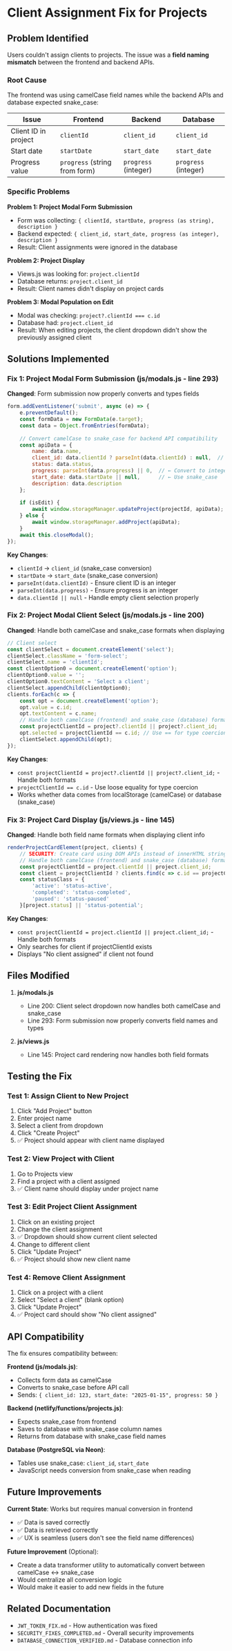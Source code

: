 # Client Assignment Fix for Projects

## Problem Identified
Users couldn't assign clients to projects. The issue was a **field naming mismatch** between the frontend and backend APIs.

### Root Cause
The frontend was using camelCase field names while the backend APIs and database expected snake_case:

| Issue | Frontend | Backend | Database |
|-------|----------|---------|----------|
| Client ID in project | `clientId` | `client_id` | `client_id` |
| Start date | `startDate` | `start_date` | `start_date` |
| Progress value | `progress` (string from form) | `progress` (integer) | `progress` (integer) |

### Specific Problems

**Problem 1: Project Modal Form Submission**
- Form was collecting: `{ clientId, startDate, progress (as string), description }`
- Backend expected: `{ client_id, start_date, progress (as integer), description }`
- Result: Client assignments were ignored in the database

**Problem 2: Project Display**
- Views.js was looking for: `project.clientId`
- Database returns: `project.client_id`
- Result: Client names didn't display on project cards

**Problem 3: Modal Population on Edit**
- Modal was checking: `project?.clientId === c.id`
- Database had: `project.client_id`
- Result: When editing projects, the client dropdown didn't show the previously assigned client

## Solutions Implemented

### Fix 1: Project Modal Form Submission (js/modals.js - line 293)
**Changed**: Form submission now properly converts and types fields

```javascript
form.addEventListener('submit', async (e) => {
    e.preventDefault();
    const formData = new FormData(e.target);
    const data = Object.fromEntries(formData);
    
    // Convert camelCase to snake_case for backend API compatibility
    const apiData = {
        name: data.name,
        client_id: data.clientId ? parseInt(data.clientId) : null,  // ← Convert to integer
        status: data.status,
        progress: parseInt(data.progress) || 0,  // ← Convert to integer
        start_date: data.startDate || null,      // ← Use snake_case
        description: data.description
    };
    
    if (isEdit) {
        await window.storageManager.updateProject(projectId, apiData);
    } else {
        await window.storageManager.addProject(apiData);
    }
    await this.closeModal();
});
```

**Key Changes**:
- `clientId` → `client_id` (snake_case conversion)
- `startDate` → `start_date` (snake_case conversion)
- `parseInt(data.clientId)` - Ensure client ID is an integer
- `parseInt(data.progress)` - Ensure progress is an integer
- `data.clientId || null` - Handle empty client selection properly

### Fix 2: Project Modal Client Select (js/modals.js - line 200)
**Changed**: Handle both camelCase and snake_case formats when displaying

```javascript
// Client select
const clientSelect = document.createElement('select');
clientSelect.className = 'form-select';
clientSelect.name = 'clientId';
const clientOption0 = document.createElement('option');
clientOption0.value = '';
clientOption0.textContent = 'Select a client';
clientSelect.appendChild(clientOption0);
clients.forEach(c => {
    const opt = document.createElement('option');
    opt.value = c.id;
    opt.textContent = c.name;
    // Handle both camelCase (frontend) and snake_case (database) formats
    const projectClientId = project?.clientId || project?.client_id;
    opt.selected = projectClientId == c.id; // Use == for type coercion
    clientSelect.appendChild(opt);
});
```

**Key Changes**:
- `const projectClientId = project?.clientId || project?.client_id;` - Handle both formats
- `projectClientId == c.id` - Use loose equality for type coercion
- Works whether data comes from localStorage (camelCase) or database (snake_case)

### Fix 3: Project Card Display (js/views.js - line 145)
**Changed**: Handle both field name formats when displaying client info

```javascript
renderProjectCardElement(project, clients) {
    // SECURITY: Create card using DOM APIs instead of innerHTML string
    // Handle both camelCase (frontend) and snake_case (database) formats
    const projectClientId = project.clientId || project.client_id;
    const client = projectClientId ? clients.find(c => c.id == projectClientId) : null;
    const statusClass = {
        'active': 'status-active',
        'completed': 'status-completed',
        'paused': 'status-paused'
    }[project.status] || 'status-potential';
```

**Key Changes**:
- `const projectClientId = project.clientId || project.client_id;` - Handle both formats
- Only searches for client if projectClientId exists
- Displays "No client assigned" if client not found

## Files Modified

1. **js/modals.js**
   - Line 200: Client select dropdown now handles both camelCase and snake_case
   - Line 293: Form submission now properly converts field names and types

2. **js/views.js**
   - Line 145: Project card rendering now handles both field formats

## Testing the Fix

### Test 1: Assign Client to New Project
1. Click "Add Project" button
2. Enter project name
3. Select a client from dropdown
4. Click "Create Project"
5. ✅ Project should appear with client name displayed

### Test 2: View Project with Client
1. Go to Projects view
2. Find a project with a client assigned
3. ✅ Client name should display under project name

### Test 3: Edit Project Client Assignment
1. Click on an existing project
2. Change the client assignment
3. ✅ Dropdown should show current client selected
4. Change to different client
5. Click "Update Project"
6. ✅ Project should show new client name

### Test 4: Remove Client Assignment
1. Click on a project with a client
2. Select "Select a client" (blank option)
3. Click "Update Project"
4. ✅ Project card should show "No client assigned"

## API Compatibility

The fix ensures compatibility between:

**Frontend (js/modals.js)**:
- Collects form data as camelCase
- Converts to snake_case before API call
- Sends: `{ client_id: 123, start_date: "2025-01-15", progress: 50 }`

**Backend (netlify/functions/projects.js)**:
- Expects snake_case from frontend
- Saves to database with snake_case column names
- Returns from database with snake_case field names

**Database (PostgreSQL via Neon)**:
- Tables use snake_case: `client_id`, `start_date`
- JavaScript needs conversion from snake_case when reading

## Future Improvements

**Current State**: Works but requires manual conversion in frontend
- ✅ Data is saved correctly
- ✅ Data is retrieved correctly
- ✅ UX is seamless (users don't see the field name differences)

**Future Improvement** (Optional):
- Create a data transformer utility to automatically convert between camelCase ↔ snake_case
- Would centralize all conversion logic
- Would make it easier to add new fields in the future

## Related Documentation

- `JWT_TOKEN_FIX.md` - How authentication was fixed
- `SECURITY_FIXES_COMPLETED.md` - Overall security improvements
- `DATABASE_CONNECTION_VERIFIED.md` - Database connection info
